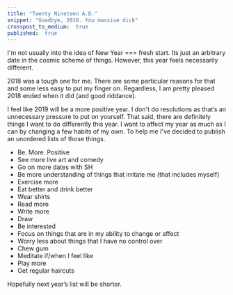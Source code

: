 ```yaml
---
title: "Twenty Nineteen A.D."
snippet: "Goodbye, 2018. You massive dick"
crosspost_to_medium:  true
published:  true
---
```


I'm not usually into the idea of New Year === fresh start. Its just an arbitrary date in the cosmic scheme of things. However, this year feels
necessarily different. 

2018 was a tough one for me. There are some particular reasons for that and some less easy to put my finger on. Regardless, I am pretty pleased 2018 ended when it did (and good riddance). 

I feel like 2019 will be a more positive year. I don't do resolutions as that’s an unnecessary pressure to put on yourself. That said, there are definitely things I want to do differently this year. I want to affect my year as much as I can by changing a few habits of my own. To help me I've decided to publish an unordered lists of those things.

* Be. More. Positive
* See more live art and comedy
* Go on more dates with SH
* Be more understanding of things that irritate me (that includes myself)
* Exercise more
* Eat better and drink better
* Wear shirts
* Read more
* Write more
* Draw
* Be interested
* Focus on things that are in my ability to change or affect
* Worry less about things that I have no control over
* Chew gum
* Meditate if/when I feel like
* Play more
* Get regular haircuts

Hopefully next year’s list will be shorter. 



